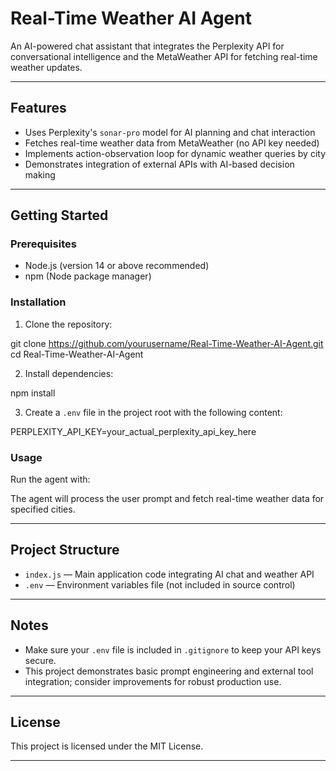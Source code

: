# Real-Time Weather AI Agent

An AI-powered chat assistant that integrates the Perplexity API for conversational intelligence and the MetaWeather API for fetching real-time weather updates.

---

## Features

- Uses Perplexity's `sonar-pro` model for AI planning and chat interaction
- Fetches real-time weather data from MetaWeather (no API key needed)
- Implements action-observation loop for dynamic weather queries by city
- Demonstrates integration of external APIs with AI-based decision making

---

## Getting Started

### Prerequisites

- Node.js (version 14 or above recommended)
- npm (Node package manager)

### Installation

1. Clone the repository:

git clone https://github.com/yourusername/Real-Time-Weather-AI-Agent.git
cd Real-Time-Weather-AI-Agent

2. Install dependencies:

npm install

3. Create a `.env` file in the project root with the following content:

PERPLEXITY_API_KEY=your_actual_perplexity_api_key_here

### Usage

Run the agent with:


The agent will process the user prompt and fetch real-time weather data for specified cities.

---

## Project Structure

- `index.js` — Main application code integrating AI chat and weather API
- `.env` — Environment variables file (not included in source control)

---

## Notes

- Make sure your `.env` file is included in `.gitignore` to keep your API keys secure.
- This project demonstrates basic prompt engineering and external tool integration; consider improvements for robust production use.

---

## License

This project is licensed under the MIT License.

---


